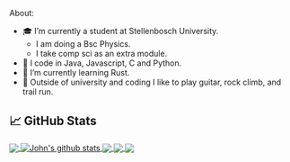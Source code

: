 About:
- 🎓 I’m currently a student at Stellenbosch University.
   - I am doing a Bsc Physics.
   - I take comp sci as an extra module. 
- 🔭 I code in Java, Javascript, C and Python.
- 🌱 I’m currently learning Rust.
- 🎸 Outside of university and coding I like to play guitar, rock climb, and trail run.

## &#x1f4c8; GitHub Stats

<a href="https://github.com/SAED2906/SAED2906">
  <img align="center" src="https://github-readme-stats.vercel.app/api/top-langs/?username=Jhone-Paul&langs_count=3&theme=github_dark" />
</a>
<a href="https://github.com/SAED2906/SAED2906">
  <img align="center" src="https://github-readme-stats.vercel.app/api?username=Jhone-Paul&show_icons=true&theme=github_dark" alt="John's github stats" />
</a>


<a href="https://github.com/SAED2906/SimulationTest">
  <img align="center" src="https://github-readme-stats.vercel.app/api/pin/?username=Jhone-Paul&repo=SimulationTest&theme=github_dark" />
</a>


<a href="https://github.com/SAED2906/Encryptex-ClientSide">
  <img align="center" src="https://github-readme-stats.vercel.app/api/pin/?username=Jhone-Paul&repo=Encryptex-ClientSide&theme=github_dark" />
</a>    

<img align="center" src="https://raw.githubusercontent.com/Jhone-Paul/Jhone-Paul/output/github-contribution-grid-snake-dark.svg#gh-dark-mode-only" />
